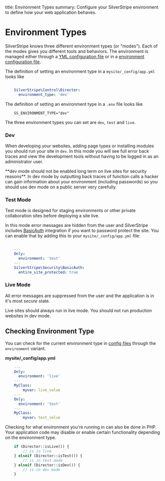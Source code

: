 title: Environment Types
summary: Configure your SilverStripe environment to define how your web application behaves.

# Environment Types

SilverStripe knows three different environment types (or "modes"). Each of the modes gives you different tools
and behaviors. The environment is managed either through a [YML configuration file](../configuration) or in a 
[environment configuration file](../../getting_started/environment_management).

The definition of setting an environment type in a `mysite/_config/app.yml` looks like


```yml

    SilverStripe\Control\Director:
      environment_type: 'dev'
```

The definition of setting an environment type in a `.env` file looks like
```
    SS_ENVIRONMENT_TYPE="dev"
```
The three environment types you can set are `dev`, `test` and `live`.

### Dev

When developing your websites, adding page types or installing modules you should run your site in `dev`. In this mode
you will see full error back traces and view the development tools without having to be logged in as an administrator 
user.

<div class="alert" markdown="1">
**dev mode should not be enabled long term on live sites for security reasons**. In dev mode by outputting back traces 
of function calls a hacker can gain information about your environment (including passwords) so you should use dev mode 
on a public server very carefully.
</div>

### Test Mode

Test mode is designed for staging environments or other private collaboration sites before deploying a site live.

In this mode error messages are hidden from the user and SilverStripe includes [BasicAuth](api:SilverStripe\Security\BasicAuth) integration if you 
want to password protect the site. You can enable that by adding this to your `mysite/_config/app.yml` file:


```yml

    ---
    Only:
      environment: 'test'
    ---
    SilverStripe\Security\BasicAuth:
      entire_site_protected: true
```

### Live Mode

All error messages are suppressed from the user and the application is in it's most *secure* state.

<div class="alert">
Live sites should always run in live mode. You should not run production websites in dev mode.
</div>


## Checking Environment Type

You can check for the current environment type in [config files](../configuration) through the `environment` variant.

**mysite/_config/app.yml**
```yml
    ---
    Only:
      environment: 'live'
    ---
    MyClass:
        myvar: live_value
    ---
    Only:
      environment: 'test'
    ---
    MyClass:
        myvar: test_value
```
Checking for what environment you're running in can also be done in PHP. Your application code may disable or enable 
certain functionality depending on the environment type.
```php
    if (Director::isLive()) {
        // is in live
    } elseif (Director::isTest()) {
        // is in test mode
    } elseif (Director::isDev()) {
        // is in dev mode
    }
```


